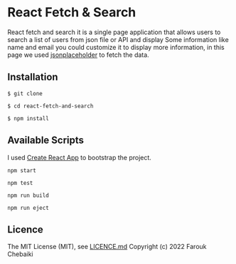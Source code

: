 # React Fetch & Search

React fetch and search it is a single page application that allows users to search a list of users from json file or API  and display Some information like name and email you could customize it to display more information, in this page we used [jsonplaceholder](https://jsonplaceholder.typicode.com) to fetch the data.

## Installation

```
$ git clone

$ cd react-fetch-and-search

$ npm install

```
## Available Scripts

I used [Create React App](https://create-react-app.dev/) to bootstrap the project.

```
npm start

npm test

npm run build

npm run eject

```

## Licence

The MIT License (MIT), see [LICENCE.md](../LICENCE.md)
Copyright (c) 2022 Farouk Chebaiki